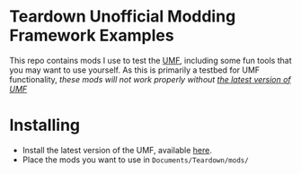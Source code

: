 # Teardown Unofficial Modding Framework Examples

This repo contains mods I use to test the [UMF](https://github.com/Thomasims/TeardownUMF), including some fun tools that you may want to use yourself.
As this is primarily a testbed for UMF functionality, _these mods will not work properly without [the latest version of UMF](https://github.com/Thomasims/TeardownUMF/archive/0.5.0.zip)_

# Installing

- Install the latest version of the UMF, available [here](https://github.com/Thomasims/TeardownUMF/tree/0.5.0).
- Place the mods you want to use in `Documents/Teardown/mods/`
